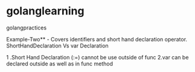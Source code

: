 # golanglearning
golangpractices


Example-Two** - 
Covers identifiers and short hand declaration operator.
ShortHandDeclaration Vs var Declaration

1 .Short Hand Declaration (:=) cannot be use outside of func
2.var can be declared outside as well as in func method
 



